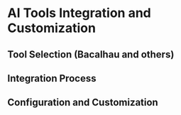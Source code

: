 # AI Tools Integration and Customization

## Tool Selection (Bacalhau and others)

## Integration Process

## Configuration and Customization

